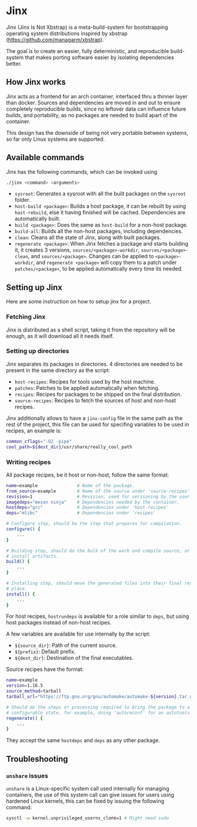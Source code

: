 # Jinx

Jinx (Jinx Is Not Xbstrap) is a meta-build-system for bootstrapping operating
system distributions inspired by xbstrap (https://github.com/managarm/xbstrap).

The goal is to create an easier, fully deterministic, and reproducible
build-system that makes porting software easier by isolating dependencies
better.

## How Jinx works

Jinx acts as a frontend for an arch container, interfaced thru a thinner layer
than docker. Sources and dependencies are moved in and out to ensure completely
reproducible builds, since no leftover data can influence future builds, and
portability, as no packages are needed to build apart of the container. 

This design has the downside of being not very portable between systems, so far
only Linux systems are supported.

## Available commands

Jinx has the following commands, which can be invoked using

```bash
./jinx <command> <arguments>
```

- `sysroot`: Generates a sysroot with all the built packages on the `sysroot`
folder.
- `host-build <package>`: Builds a host package, it can be rebuilt by using
`host-rebuild`, else it having finished will be cached. Dependencies are
automatically built.
- `build <package>`: Does the same as `host-build` for a non-host package.
- `build-all`: Builds all the non-host packages, including dependencies.
- `clean`: Cleans all the state of Jinx, along with built packages.
- `regenerate <package>`: When Jinx fetches a package and starts building it, it
creates 3 versions, `sources/<package>-workdir`, `sources/<package>-clean`, and
`sources/<package>`. Changes can be applied to `<package>-workdir`, and
`regenerate <package>` will copy them to a patch under `patches/<package>`, to
be applied automatically every time its needed.

## Setting up Jinx

Here are some instruction on how to setup jinx for a project.

### Fetching Jinx

Jinx is distributed as a shell script, taking it from the repository will
be enough, as it will download all it needs itself.

### Setting up directories

Jinx separates its packages in directories. 4 directories are needed to
be present in the same directory as the script:

- `host-recipes`: Recipes for tools used by the host machine.
- `patches`: Patches to be applied automatically when fetching.
- `recipes`: Recipes for packages to be shipped on the final distribution.
- `source-recipes`: Recipes to fetch the sources of host and non-host recipes.

Jinx additionally allows to have a `jinx-config` file in the same path as
the rest of the project, this file can be used for specifing variables to be
used in recipes, an example is:

```bash
common_cflags="-O2 -pipe"
cool_path=${dest_dir}/usr/share/really_cool_path
```

### Writing recipes

All package recipes, be it host or non-host, follow the same format:

```bash
name=example               # Name of the package.
from_source=example        # Name of the source under 'source-recipes' to use.
revision=1                 # Revision, used for versioning by the user.
imagedeps="meson ninja"    # Dependencies needed by the container.
hostdeps="gcc"             # Dependencies under 'host-recipes'
deps="mlibc"               # Dependencies under 'recipes'

# Configure step, should be the step that prepares for compilation.
configure() {
    ...
}

# Building step, should do the bulk of the work and compile source, or generate
# install artifacts.
build() {
    ...
}

# Installing step, should move the generated files into their final resting
# place.
install() {
    ...
}
```

For host recipes, `hostrundeps` is available for a role similar to `deps`, but
using host packages instead of non-host recipes.

A few variables are available for use internally by the script:

- `${source_dir}`: Path of the current source.
- `${prefix}`: Default prefix.
- `${dest_dir}`: Destination of the final executables.

Source recipes have the format:

```bash
name=example
version=1.16.5
source_method=tarball
tarball_url="https://ftp.gnu.org/gnu/automake/automake-${version}.tar.gz"

# Should do the steps or processing required to bring the package to a
# configurable state, for example, doing 'autoreconf' for an autotools package.
regenerate() {
    ...
}
```

They accept the same `hostdeps` and `deps` as any other package.

## Troubleshooting

### `unshare` issues

`unshare` is a Linux-specific system call used internally for managing
containers, the use of this system call can give issues for users using
hardened Linux kernels, this can be fixed by issuing the following command:

```bash
sysctl -w kernel.unprivileged_userns_clone=1 # Might need sudo
```
